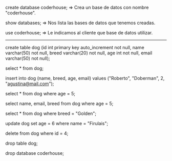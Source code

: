 create database coderhouse; => Crea un base de datos con nombre "coderhouse".

show databases; => Nos lista las bases de datos que tenemos creadas.

use coderhouse; => Le indicamos al cliente que base de datos utilizar.

----------------------------------------------------------------------------------------------------

create table dog (id int primary key auto_increment not null, name varchar(50) not null, breed varchar(20) not null, age int not null, email varchar(50) not null);

select * from dog;

insert into dog (name, breed, age, email) values ("Roberto", "Doberman", 2, "agustina@mail.com");

select * from dog where age = 5;

select name, email, breed from dog where age = 5;

select * from dog where breed = "Golden";

update dog set age = 6 where name = "Firulais";

delete from dog where id = 4;

drop table dog;

drop database coderhouse;